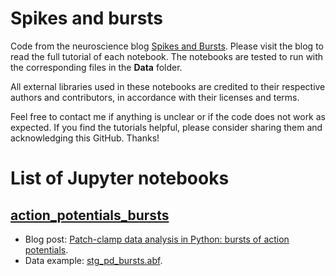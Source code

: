 # Spikes and bursts

Code from the neuroscience blog [Spikes and Bursts](https://spikesandbursts.wordpress.com/). Please visit the blog to read the full tutorial of each notebook. The notebooks are tested to run with the corresponding files in the **Data** folder. 

All external libraries used in these notebooks are credited to their respective authors and contributors, in accordance with their licenses and terms. 

Feel free to contact me if anything is unclear or if the code does not work as expected. If you find the tutorials helpful, please consider sharing them and acknowledging this GitHub. Thanks!


# List of Jupyter notebooks

## [action_potentials_bursts](Notebooks/action_potentials_bursts.ipynb)
* Blog post: [Patch-clamp data analysis in Python: bursts of action potentials](https://spikesandbursts.wordpress.com/2023/08/24/patch-clamp-data-analysis-in-python-bursts/).
* Data example: [stg_pd_bursts.abf](Data/stg_pd_bursts.abf).
